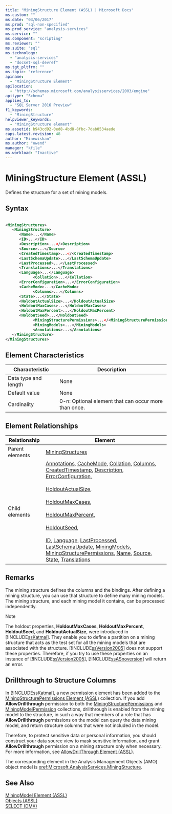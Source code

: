 ```yaml
---
title: "MiningStructure Element (ASSL) | Microsoft Docs"
ms.custom: ""
ms.date: "03/06/2017"
ms.prod: "sql-non-specified"
ms.prod_service: "analysis-services"
ms.service: ""
ms.component: "scripting"
ms.reviewer: ""
ms.suite: "sql"
ms.technology: 
  - "analysis-services"
  - "docset-sql-devref"
ms.tgt_pltfrm: ""
ms.topic: "reference"
apiname: 
  - "MiningStructure Element"
apilocation: 
  - "http://schemas.microsoft.com/analysisservices/2003/engine"
apitype: "Schema"
applies_to: 
  - "SQL Server 2016 Preview"
f1_keywords: 
  - "MiningStructure"
helpviewer_keywords: 
  - "MiningStructure element"
ms.assetid: b943cd92-0ed8-4bd8-8fbc-7dab0534aede
caps.latest.revision: 48
author: "Minewiskan"
ms.author: "owend"
manager: "kfile"
ms.workload: "Inactive"
---
```

# MiningStructure Element (ASSL)
  Defines the structure for a set of mining models.  
  
## Syntax  
  
```xml  
  
<MiningStructures>  
   <MiningStructure>  
      <Name>...</Name>  
      <ID>...</ID>  
      <Description>...</<Description>  
      <Source>...</Source>  
      <CreatedTimestamp>...</<CreatedTimestamp>  
      <LastSchemaUpdate>...</LastSchemaUpdate>  
      <LastProcessed>...</LastProcessed>  
      <Translations>...</Translations>  
      <Language>...</Language>  
            <Collation>...</Collation>  
      <ErrorConfiguration>...</ErrorConfiguration>  
      <CacheMode>...</CacheMode>  
            <Columns>...</Columns>  
      <State>...</State>  
      <HoldoutActualSize>...</HoldoutActualSize>  
      <HoldoutMaxCases>...</HoldoutMaxCases>  
      <HoldoutMaxPercent>...</HoldoutMaxPercent>  
      <HoldoutSeed>...</HoldoutSeed>        
            <MiningStructurePermissions>...</<MiningStructurePermissions>  
            <MiningModels>...</MiningModels>  
            <Annotations>...</Annotations>  
   </MiningStructure>  
</MiningStructures>  
```  
  
## Element Characteristics  
  
|Characteristic|Description|  
|--------------------|-----------------|  
|Data type and length|None|  
|Default value|None|  
|Cardinality|0-n: Optional element that can occur more than once.|  
  
## Element Relationships  
  
|Relationship|Element|  
|------------------|-------------|  
|Parent elements|[MiningStructures](../../../analysis-services/scripting/collections/miningstructures-element-assl.md)|  
|Child elements|[Annotations](../../../analysis-services/scripting/collections/annotations-element-assl.md), [CacheMode](../../../analysis-services/scripting/properties/cachemode-element-assl.md), [Collation](../../../analysis-services/scripting/properties/collation-element-assl.md), [Columns](../../../analysis-services/scripting/collections/columns-element-assl.md), [CreatedTimestamp](../../../analysis-services/scripting/properties/createdtimestamp-element-assl.md), [Description](../../../analysis-services/scripting/properties/description-element-assl.md), [ErrorConfiguration](../../../analysis-services/scripting/objects/errorconfiguration-element-assl.md),<br /><br /> [HoldoutActualSize](../../../analysis-services/scripting/properties/holdoutactualsize-element.md),<br /><br /> [HoldoutMaxCases](../../../analysis-services/scripting/properties/holdoutmaxcases-element.md),<br /><br /> [HoldoutMaxPercent](../../../analysis-services/scripting/properties/holdoutmaxpercent-element.md),<br /><br /> [HoldoutSeed](../../../analysis-services/scripting/properties/holdoutseed-element.md),<br /><br /> [ID](../../../analysis-services/scripting/properties/id-element-assl.md), [Language](../../../analysis-services/scripting/properties/language-element-assl.md), [LastProcessed](../../../analysis-services/scripting/properties/lastprocessed-element-assl.md), [LastSchemaUpdate](../../../analysis-services/scripting/properties/lastschemaupdate-element-assl.md), [MiningModels](../../../analysis-services/scripting/collections/miningmodels-element-assl.md), [MiningStructurePermissions](../../../analysis-services/scripting/collections/miningstructurepermissions-element-assl.md), [Name](../../../analysis-services/scripting/properties/name-element-assl.md), [Source](../../../analysis-services/scripting/properties/source-element-binding-assl.md), [State](../../../analysis-services/scripting/properties/state-element-assl.md), [Translations](../../../analysis-services/scripting/collections/translations-element-assl.md)|  
  
## Remarks  
 The mining structure defines the columns and the bindings. After defining a mining structure, you can use that structure to define many mining models. The mining structure, and each mining model it contains, can be processed independently.  
  
> [!NOTE]  
>  The holdout properties, **HoldoutMaxCases**, **HoldoutMaxPercent**, **HoldoutSeed**, and **HoldoutActualSize**, were introduced in [!INCLUDE[ssKatmai](../../../includes/sskatmai-md.md)]. They enable you to define a partition on a mining structure that acts as the test set for all the mining models that are associated with the structure. [!INCLUDE[ssVersion2005](../../../includes/ssversion2005-md.md)] does not support these properties. Therefore, if you try to use these properties on an instance of [!INCLUDE[ssVersion2005](../../../includes/ssversion2005-md.md)], [!INCLUDE[ssASnoversion](../../../includes/ssasnoversion-md.md)] will return an error.  
  
## Drillthrough to Structure Columns  
 In [!INCLUDE[ssKatmai](../../../includes/sskatmai-md.md)], a new permission element has been added to the [MiningStructurePermissions Element &#40;ASSL&#41;](../../../analysis-services/scripting/collections/miningstructurepermissions-element-assl.md) collection. If you add **AllowDrillthrough** permission to both the [MiningStructurePermissions](../../../analysis-services/scripting/collections/miningstructurepermissions-element-assl.md) and [MiningModelPermission](../../../analysis-services/scripting/objects/miningmodelpermission-element-assl.md) collections, drillthrough is enabled from the mining model to the structure, in such a way that members of a role that has **AllowDrillthrough** permissions on the model can query the data mining model, and return structure columns that were not included in the model.  
  
 Therefore, to protect sensitive data or personal information, you should construct your data source view to mask sensitive information, and grant **AllowDrillthrough** permission on a mining structure only when necessary. For more information, see [AllowDrillThrough Element &#40;ASSL&#41;](../../../analysis-services/scripting/properties/allowdrillthrough-element-assl.md).  
  
 The corresponding element in the Analysis Management Objects (AMO) object model is <xref:Microsoft.AnalysisServices.MiningStructure>.  
  
## See Also  
 [MiningModel Element &#40;ASSL&#41;](../../../analysis-services/scripting/objects/miningmodel-element-assl.md)   
 [Objects &#40;ASSL&#41;](../../../analysis-services/scripting/objects/objects-assl.md)   
 [SELECT &#40;DMX&#41;](../../../dmx/select-dmx.md)  
  
  

